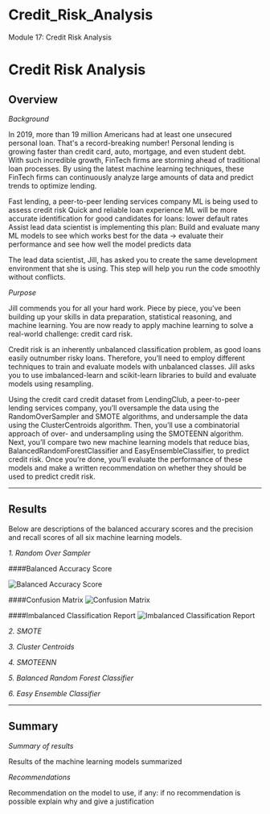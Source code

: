 # Credit_Risk_Analysis

Module 17: Credit Risk Analysis


# Credit Risk Analysis

## Overview

*Background* 

In 2019, more than 19 million Americans had at least one unsecured personal loan. That's a record-breaking number! Personal lending is growing faster than credit card, auto, mortgage, and even student debt. With such incredible growth, FinTech firms are storming ahead of traditional loan processes. By using the latest machine learning techniques, these FinTech firms can continuously analyze large amounts of data and predict trends to optimize lending.

Fast lending, a peer-to-peer lending services company
ML is being used to assess credit risk
Quick and reliable loan experience
ML will be more accurate identification for good candidates for loans: lower default rates
Assist lead data scientist is implementing this plan:
Build and evaluate many ML models to see which works best for the data
→ evaluate their performance and see how well the model predicts data
 
The lead data scientist, Jill, has asked you to create the same development environment that she is using. This step will help you run the code smoothly without conflicts.


*Purpose*

Jill commends you for all your hard work. Piece by piece, you’ve been building up your skills in data preparation, statistical reasoning, and machine learning. You are now ready to apply machine learning to solve a real-world challenge: credit card risk.

Credit risk is an inherently unbalanced classification problem, as good loans easily outnumber risky loans. Therefore, you’ll need to employ different techniques to train and evaluate models with unbalanced classes. Jill asks you to use imbalanced-learn and scikit-learn libraries to build and evaluate models using resampling.

Using the credit card credit dataset from LendingClub, a peer-to-peer lending services company, you’ll oversample the data using the RandomOverSampler and SMOTE algorithms, and undersample the data using the ClusterCentroids algorithm. Then, you’ll use a combinatorial approach of over- and undersampling using the SMOTEENN algorithm. Next, you’ll compare two new machine learning models that reduce bias, BalancedRandomForestClassifier and EasyEnsembleClassifier, to predict credit risk. Once you’re done, you’ll evaluate the performance of these models and make a written recommendation on whether they should be used to predict credit risk.



-----------------------------------
## Results

Below are descriptions of the balanced accurary scores and the precision and recall scores of all six machine learning models. 


*1. Random Over Sampler*

####Balanced Accuracy Score

![Balanced Accuracy Score](https://user-images.githubusercontent.com/102566199/183555422-e2b1fba6-0cd7-4e40-84ef-81a65b2dfb10.png)


####Confusion Matrix
![Confusion Matrix](https://user-images.githubusercontent.com/102566199/183555548-992c7ef8-d2ca-417b-8041-4c8de2b4ea88.png)

####Imbalanced Classification Report
![Imbalanced Classification Report](https://user-images.githubusercontent.com/102566199/183555649-3dd658b5-c485-4939-9c06-8a6366367c76.png)



*2. SMOTE*


 *3. Cluster Centroids*

 *4. SMOTEENN*


 *5. Balanced Random Forest Classifier*


 *6. Easy Ensemble Classifier*
 
-------------------

## Summary

*Summary of results*

Results of the machine learning models summarized

*Recommendations*

Recommendation on the model to use, if any: if no recommendation is possible explain why and give a justification 

